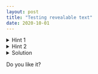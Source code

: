 ```yaml
---
layout: post
title: "Testing revealable text"
date: 2020-10-01
---
```


<details>
    <summary class="hint">Hint 1</summary>
    Try eating a mango
</details>

<details>
    <summary class="hint">Hint 2</summary>
    Add two plus two... you're wrong!
</details>

<details>
    <summary class="solution">Solution</summary>
    The answer is cute baby elephant.
	<img src="/puzzlecorner/images/IMG_20200524_140124.jpg" alt="strange fox">
	![Clip art of a baby elephant](/puzzlecorner/images/baby_elephant_2.png "BabyElephant")
</details>



Do you like it?
